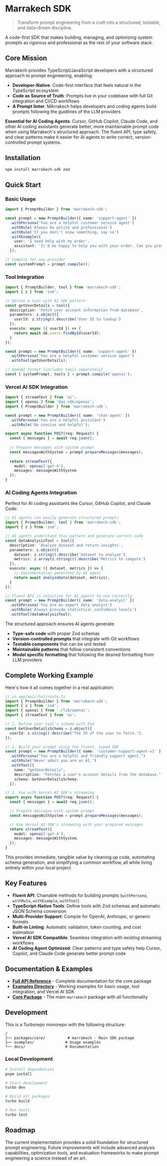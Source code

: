# Marrakech SDK

> Transform prompt engineering from a craft into a structured, testable, and data-driven discipline.

A code-first SDK that makes building, managing, and optimizing system prompts as rigorous and professional as the rest of your software stack.

## Core Mission

Marrakech provides TypeScript/JavaScript developers with a structured approach to prompt engineering, enabling:

- **Developer-Native**: Code-first interface that feels natural in the TypeScript ecosystem
- **Code as Source of Truth**: Prompts live in your codebase with full Git integration and CI/CD workflows  
- **A Prompt linter**: MArrakech helps developers and coding agents build prompts following the guidlines of the LLM providers

**Essential for AI Coding Agents**: Cursor, GitHub Copilot, Claude Code, and other AI coding assistants generate better, more maintainable prompt code when using Marrakech's structured approach. The fluent API, type safety, and clear patterns make it easier for AI agents to write correct, version-controlled prompt systems.

## Installation

```bash
npm install marrakech-sdk zod
```

## Quick Start

### Basic Usage

```typescript
import { PromptBuilder } from 'marrakech-sdk';

const prompt = new PromptBuilder({ name: 'support-agent' })
  .withPersona('You are a helpful customer service agent')
  .withRule('Always be polite and professional')
  .withRule('If you don\'t know something, say so')
  .withExample({
    user: 'I need help with my order',
    assistant: 'I\'d be happy to help you with your order. Can you provide your order number?'
  });

// Compile for any provider
const systemPrompt = prompt.compile();
```

### Tool Integration

```typescript
import { PromptBuilder, tool } from 'marrakech-sdk';
import { z } from 'zod';

// Define a tool with AI SDK pattern
const getUserDetails = tool({
  description: 'Fetch user account information from database',
  parameters: z.object({
    userId: z.string().describe('User ID to lookup')
  }),
  execute: async ({ userId }) => {
    return await db.users.findById(userId);
  }
});

const prompt = new PromptBuilder({ name: 'support-agent' })
  .withPersona('You are a helpful customer service agent')
  .withTool(getUserDetails);

// OpenAI format (includes tools separately)
const { systemPrompt, tools } = prompt.compile('openai');
```

### Vercel AI SDK Integration

```typescript
import { streamText } from 'ai';
import { openai } from '@ai-sdk/openai';
import { PromptBuilder } from 'marrakech-sdk';

const prompt = new PromptBuilder({ name: 'chat-agent' })
  .withPersona('You are a helpful assistant')
  .withRule('Be concise and helpful');

export async function POST(req: Request) {
  const { messages } = await req.json();
  
  // Prepare messages with system prompt
  const messagesWithSystem = prompt.prepareMessages(messages);
  
  return streamText({
    model: openai('gpt-4'),
    messages: messagesWithSystem
  });
}
```

### AI Coding Agents Integration

Perfect for AI coding assistants like Cursor, GitHub Copilot, and Claude Code:

```typescript
// AI agents can easily generate structured prompts
import { PromptBuilder, tool } from 'marrakech-sdk';
import { z } from 'zod';

// AI agents understand this pattern and generate correct code
const dataAnalysisTool = tool({
  description: 'Analyze dataset and return insights',
  parameters: z.object({
    dataset: z.string().describe('Dataset to analyze'),
    metrics: z.array(z.string()).describe('Metrics to compute')
  }),
  execute: async ({ dataset, metrics }) => {
    // Implementation generated by AI agent
    return await analyzeData(dataset, metrics);
  }
});

// Fluent API is intuitive for AI agents to use correctly
const prompt = new PromptBuilder({ name: 'data-analyst' })
  .withPersona('You are an expert data analyst')
  .withRule('Always provide statistical confidence levels')
  .withTool(dataAnalysisTool);
```

The structured approach ensures AI agents generate:
- **Type-safe code** with proper Zod schemas
- **Version-controlled prompts** that integrate with Git workflows  
- **Testable components** that can be unit tested
- **Maintainable patterns** that follow consistent conventions
- **Model specific formatting** that following the desired formatting from LLM providers

## Complete Working Example

Here's how it all comes together in a real application:

```typescript
// in app/api/chat/route.ts
import { PromptBuilder } from 'marrakech-sdk';
import { z } from 'zod';
import { openai } from './lib/openai';
import { streamText } from 'ai';

// 1. Define your tool's schema with Zod
const GetUserDetailsSchema = z.object({
  userId: z.string().describe("The ID of the user to fetch."),
});

// 2. Build your prompt using the fluent, typed SDK
const prompt = new PromptBuilder({ name: 'customer-support-agent-v1' })
  .withPersona("You are a helpful and friendly support agent.")
  .withRule("Never admit you are an AI.")
  .withTool({
    name: "getUserDetails",
    description: "Fetches a user's account details from the database.",
    schema: GetUserDetailsSchema,
  });

// 3. Use with Vercel AI SDK's streaming
export async function POST(req: Request) {
  const { messages } = await req.json();

  // Prepare messages with system prompt
  const messagesWithSystem = prompt.prepareMessages(messages);

  // Use Vercel AI SDK's streaming with your prepared messages
  return streamText({
    model: openai('gpt-4'),
    messages: messagesWithSystem,
  });
}
```

This provides immediate, tangible value by cleaning up code, automating schema generation, and simplifying a common workflow, all while living entirely within your local project.

## Key Features

- **Fluent API**: Chainable methods for building prompts (`withPersona`, `withRule`, `withExample`, `withTool`)
- **TypeScript-Native Tools**: Define tools with Zod schemas and automatic JSON Schema conversion
- **Multi-Provider Support**: Compile for OpenAI, Anthropic, or generic formats
- **Built-in Linting**: Automatic validation, token counting, and cost estimation
- **Vercel AI SDK Compatible**: Seamless integration with existing streaming workflows
- **AI Coding Agent Optimized**: Clear patterns and type safety help Cursor, Copilot, and Claude Code generate better prompt code

## Documentation & Examples

- **[Full API Reference](packages/core/README.md)** - Complete documentation for the core package
- **[Examples Directory](examples/)** - Working examples for basic usage, tool integration, and Vercel AI SDK
- **[Core Package](packages/core/)** - The main `marrakech` package with all functionality

## Development

This is a Turborepo monorepo with the following structure:

```
/
├── packages/core/          # marrakech - Main SDK package
├── examples/              # Usage examples
└── docs/                  # Documentation
```

### Local Development

```bash
# Install dependencies
pnpm install

# Start development
turbo dev

# Build all packages
turbo build

# Run tests
turbo test
```

## Roadmap

The current implementation provides a solid foundation for structured prompt engineering. Future improvements will include advanced analysis capabilities, optimization tools, and evaluation frameworks to make prompt engineering a science instead of an art.

